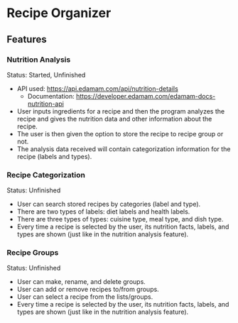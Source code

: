 # Recipe Organizer

## Features

### Nutrition Analysis

Status: Started, Unfinished

- API used: https://api.edamam.com/api/nutrition-details
  - Documentation: https://developer.edamam.com/edamam-docs-nutrition-api
- User inputs ingredients for a recipe and then the program analyzes the recipe and gives the nutrition data and other information about the recipe.
- The user is then given the option to store the recipe to recipe group or not.
- The analysis data received will contain categorization information for the recipe (labels and types).

### Recipe Categorization

Status: Unfinished

- User can search stored recipes by categories (label and type).
- There are two types of labels: diet labels and health labels.
- There are three types of types: cuisine type, meal type, and dish type.
- Every time a recipe is selected by the user, its nutrition facts, labels, and types are shown (just like in the nutrition analysis feature).

### Recipe Groups

Status: Unfinished

- User can make, rename, and delete groups.
- User can add or remove recipes to/from groups.
- User can select a recipe from the lists/groups.
- Every time a recipe is selected by the user, its nutrition facts, labels, and types are shown (just like in the nutrition analysis feature).
